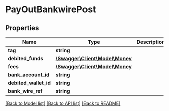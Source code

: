 # PayOutBankwirePost

## Properties
Name | Type | Description | Notes
------------ | ------------- | ------------- | -------------
**tag** | **string** |  | [optional] 
**debited_funds** | [**\Swagger\Client\Model\Money**](Money.md) |  | [optional] 
**fees** | [**\Swagger\Client\Model\Money**](Money.md) |  | [optional] 
**bank_account_id** | **string** |  | [optional] 
**debited_wallet_id** | **string** |  | [optional] 
**bank_wire_ref** | **string** |  | [optional] 

[[Back to Model list]](../README.md#documentation-for-models) [[Back to API list]](../README.md#documentation-for-api-endpoints) [[Back to README]](../README.md)


